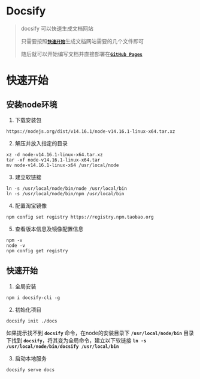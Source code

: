 # Docsify
> docsify 可以快速生成文档网站
> 
> 只需要按照[**`快速开始`**](https://docsify.js.org/#/zh-cn/quickstart)生成文档网站需要的几个文件即可
> 
> 随后就可以开始编写文档并直接部署在[**`GitHub Pages`**](https://docsify.js.org/#/zh-cn/deploy)

# 快速开始
## 安装node环境
1. 下载安装包
```shell
https://nodejs.org/dist/v14.16.1/node-v14.16.1-linux-x64.tar.xz
```
2. 解压并放入指定的目录
```shell
xz -d node-v14.16.1-linux-x64.tar.xz
tar -xf node-v14.16.1-linux-x64.tar
mv node-v14.16.1-linux-x64 /usr/local/node
```
3. 建立软链接
```shell
ln -s /usr/local/node/bin/node /usr/local/bin
ln -s /usr/local/node/bin/npm /usr/local/bin
```
4. 配置淘宝镜像
```shell
npm config set registry https://registry.npm.taobao.org
```
5. 查看版本信息及镜像配置信息
```shell
npm -v
node -v
npm config get registry
```

## 快速开始
1. 全局安装
```shell
npm i docsify-cli -g
```
2. 初始化项目
```shell
docsify init ./docs
```
如果提示找不到 **`docsify`** 命令，在node的安装目录下 **`/usr/local/node/bin`** 目录下找到 **`docsify`**，将其变为全局命令，建立以下软链接 **`ln -s /usr/local/node/bin/docsify /usr/local/bin`**

3. 启动本地服务
```shell
docsify serve docs
```
